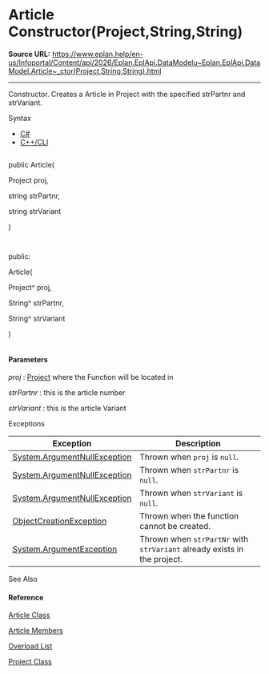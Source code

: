 # Article Constructor(Project,String,String)

**Source URL:** https://www.eplan.help/en-us/Infoportal/Content/api/2026/Eplan.EplApi.DataModelu~Eplan.EplApi.DataModel.Article~_ctor(Project,String,String).html

---

Constructor. Creates a Article in Project with the specified strPartnr and strVariant.

Syntax

- [C#](#i-syntax-CS)
- [C++/CLI](#i-syntax-CPP2005)

```
```
public Article( 
   Project proj,
   string strPartnr,
   string strVariant
)
```
```

```
```
public:
Article( 
   Project^ proj,
   String^ strPartnr,
   String^ strVariant
)
```
```

#### Parameters

*proj*
:   [Project](Eplan.EplApi.DataModelu~Eplan.EplApi.DataModel.Project.html) where the Function will be located in

*strPartnr*
:   this is the article number

*strVariant*
:   this is the article Variant

Exceptions

| Exception | Description |
| --- | --- |
| [System.ArgumentNullException](#) | Thrown when `proj` is `null`. |
| [System.ArgumentNullException](#) | Thrown when `strPartnr` is `null`. |
| [System.ArgumentNullException](#) | Thrown when `strVariant` is `null`. |
| [ObjectCreationException](Eplan.EplApi.DataModelu~Eplan.EplApi.DataModel.ObjectCreationException.html) | Thrown when the function cannot be created. |
| [System.ArgumentException](#) | Thrown when `strPartNr` with `strVariant` already exists in the project. |



See Also

#### Reference

[Article Class](Eplan.EplApi.DataModelu~Eplan.EplApi.DataModel.Article.html)
  
[Article Members](Eplan.EplApi.DataModelu~Eplan.EplApi.DataModel.Article_members.html)
  
[Overload List](Eplan.EplApi.DataModelu~Eplan.EplApi.DataModel.Article~_ctor.html)
  
[Project Class](Eplan.EplApi.DataModelu~Eplan.EplApi.DataModel.Project.html)